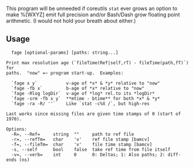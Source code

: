 This program will be unneeded if coreutils `stat` ever grows an option to make
%[WXYZ] emit full precision and/or Bash/Dash grow floating point arithmetic.
(I would not hold your breath about either.)

Usage
-----
```
  fage [optional-params] [paths: string...]

Print max resolution age (`fileTime(Ref|self,rT) - fileTime(path,fT)`) for
paths.  "now" =~ program start-up.  Examples:

  `fage x y`           v-age of *x* & *y* relative to "now"
  `fage -fb x`         b-age of *x* relative to "now"
  `fage -Rlog logDir`  v-age of *log* rel.to its *logDir*
  `fage -srm -fb x y`  **mtime - btime** for both *x* & *y*
  `fage -ra -R/ ''`    Like `stat -c%X /`, but high-res

Last works since missing files are given time stamps of 0 (start of 1970).

Options:
  -R=, --Ref=     string  ""     path to ref file
  -r=, --refTm=   char    'v'    ref file stamp [bamcv]
  -f=, --fileTm=  char    'v'    file time stamp [bamcv]
  -s, --self      bool    false  take ref time from file itself
  -v=, --verb=    int     0      0: Deltas; 1: Also paths; 2: diff-ends (ns)
```
